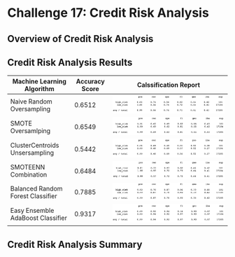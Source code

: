# Challenge 17: Credit Risk Analysis

## Overview of Credit Risk Analysis

## Credit Risk Analysis Results

| Machine Learning Algorithm | Accuracy Score | Calssification Report | 
| --- | --- | --- |
| Naive Random Oversampling | 0.6512 | ![](https://github.com/Hala-INTJ/Credit_Risk_Analysis/blob/main/Resources/naive_random_oversampling.png%20.png) |
| SMOTE Oversamlping | 0.6549 | ![](https://github.com/Hala-INTJ/Credit_Risk_Analysis/blob/main/Resources/SMOTE.png) |
| ClusterCentroids Unsersampling | 0.5442 | ![](https://github.com/Hala-INTJ/Credit_Risk_Analysis/blob/main/Resources/undersampling.png) |
| SMOTEENN Combination | 0.6484 | ![](https://github.com/Hala-INTJ/Credit_Risk_Analysis/blob/main/Resources/SMOTEENN.png) |
| Balanced Random Forest Classifier | 0.7885 | ![](https://github.com/Hala-INTJ/Credit_Risk_Analysis/blob/main/Resources/BalancedRandomForestClassifier.png) |
| Easy Ensemble AdaBoost Classifier | 0.9317 | ![](https://github.com/Hala-INTJ/Credit_Risk_Analysis/blob/main/Resources/EasyEnsembleClassifier.png) | 

## Credit Risk Analysis Summary
